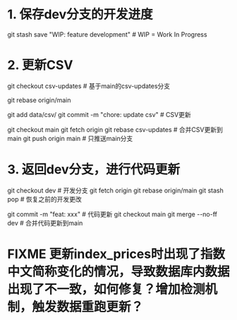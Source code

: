 # 1. 保存dev分支的开发进度
git stash save "WIP: feature development"  # WIP = Work In Progress

# 2. 更新CSV
git checkout csv-updates    # 基于main的csv-updates分支
<!-- git reset --hard main    # 将csv-updates重置到main的最新状态 -->
git rebase origin/main

git add data/csv/
git commit -m "chore: update csv" # CSV更新

git checkout main
git fetch origin
git rebase csv-updates      # 合并CSV更新到main
git push origin main            # 只推送main分支

# 3. 返回dev分支，进行代码更新
git checkout dev          # 开发分支
git fetch origin
git rebase origin/main
git stash pop   # 恢复之前的开发更改

git commit -m "feat: xxx" # 代码更新
git checkout main
git merge --no-ff dev    # 合并代码更新到main

# FIXME 更新index_prices时出现了指数中文简称变化的情况，导致数据库内数据出现了不一致，如何修复？增加检测机制，触发数据重跑更新？